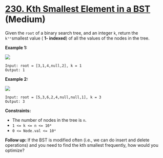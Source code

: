 # [230. Kth Smallest Element in a BST][link] (Medium)

[link]: https://leetcode.com/problems/kth-smallest-element-in-a-bst/

Given the `root` of a binary search tree, and an integer `k`, return the `kᵗʰ`smallest value ( **1-
indexed**) of all the values of the nodes in the tree.

**Example 1:**

![](https://assets.leetcode.com/uploads/2021/01/28/kthtree1.jpg)

```
Input: root = [3,1,4,null,2], k = 1
Output: 1
```

**Example 2:**

![](https://assets.leetcode.com/uploads/2021/01/28/kthtree2.jpg)

```
Input: root = [5,3,6,2,4,null,null,1], k = 3
Output: 3
```

**Constraints:**

- The number of nodes in the tree is `n`.
- `1 <= k <= n <= 10⁴`
- `0 <= Node.val <= 10⁴`

**Follow up:** If the BST is modified often (i.e., we can do insert and delete operations) and you
need to find the kth smallest frequently, how would you optimize?
